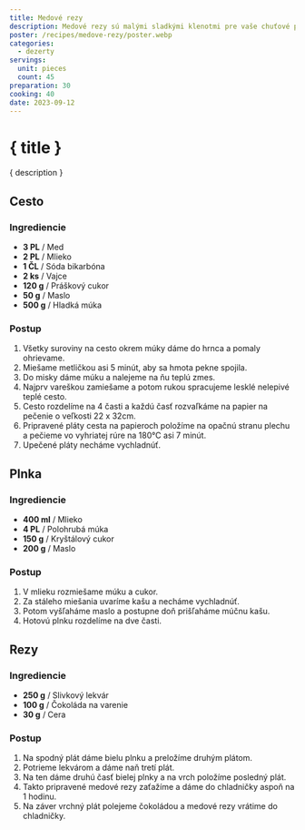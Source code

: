 ```yaml
---
title: Medové rezy
description: Medové rezy sú malými sladkými klenotmi pre vaše chuťové poháriky.
poster: /recipes/medove-rezy/poster.webp
categories:
  - dezerty
servings:
  unit: pieces
  count: 45
preparation: 30
cooking: 40
date: 2023-09-12
---
```


# { title }

{ description }

## Cesto

### Ingrediencie

- **3 PL** / Med
- **2 PL** / Mlieko
- **1 ČL** / Sóda bikarbóna
- **2 ks** / Vajce
- **120 g** / Práškový cukor
- **50 g** / Maslo
- **500 g** / Hladká múka

### Postup

1. Všetky suroviny na cesto okrem múky dáme do hrnca a pomaly ohrievame.
2. Miešame metličkou asi 5 minút, aby sa hmota pekne spojila.
3. Do misky dáme múku a nalejeme na ňu teplú zmes.
4. Najprv vareškou zamiešame a potom rukou spracujeme lesklé nelepivé teplé cesto.
5. Cesto rozdelíme na 4 časti a každú časť rozvaľkáme na papier na pečenie o veľkosti 22 x 32cm.
6. Pripravené pláty cesta na papieroch položíme na opačnú stranu plechu a pečieme vo vyhriatej rúre na 180°C asi 7 minút.
7. Upečené pláty necháme vychladnúť.

## Plnka

### Ingrediencie

- **400 ml** / Mlieko
- **4 PL** / Polohrubá múka
- **150 g** / Kryštálový cukor
- **200 g** / Maslo

### Postup

1. V mlieku rozmiešame múku a cukor.
2. Za stáleho miešania uvaríme kašu a necháme vychladnúť.
3. Potom vyšľaháme maslo a postupne doň prišľaháme múčnu kašu.
4. Hotovú plnku rozdelíme na dve časti.

## Rezy

### Ingrediencie

- **250 g** / Slivkový lekvár
- **100 g** / Čokoláda na varenie
- **30 g** / Cera

### Postup

1. Na spodný plát dáme bielu plnku a preložíme druhým plátom.
2. Potrieme lekvárom a dáme naň tretí plát.
3. Na ten dáme druhú časť bielej plnky a na vrch položíme posledný plát.
4. Takto pripravené medové rezy zaťažíme a dáme do chladničky aspoň na 1 hodinu.
5. Na záver vrchný plát polejeme čokoládou a medové rezy vrátime do chladničky.
